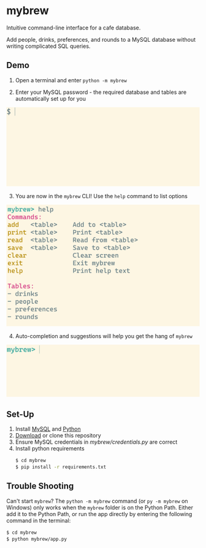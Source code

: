 # mybrew

Intuitive command-line interface for a cafe database.

Add people, drinks, preferences, and rounds to a MySQL database without writing
complicated SQL queries.

## Demo

1. Open a terminal and enter `python -m mybrew`

2. Enter your MySQL password - the required database and tables are
   automatically set up for you

![Screen recording of mybrew starting in terminal](/img/startup.gif)

3. You are now in the `mybrew` CLI! Use the `help` command to list options

![Screenshot of mybrew help command output](/img/help.png)

4. Auto-completion and suggestions will help you get the hang of `mybrew`

![Screen recording of mybrew command auto-suggestion](/img/auto-suggestion.gif)

## Set-Up

1. Install [MySQL](https://www.mysql.com/) and
   [Python](https://www.python.org/downloads/)
2. [Download](https://github.com/jacobcallear/mybrew/archive/master.zip)
   or clone this repository
3. Ensure MySQL credentials in *mybrew/credentials.py* are correct
4. Install python requirements
   ```bash
   $ cd mybrew
   $ pip install -r requirements.txt
   ```

## Trouble Shooting

Can't start `mybrew`? The `python -m mybrew` command (or `py -m mybrew` on
Windows) only works when the `mybrew` folder is on the Python Path. Either add
it to the Python Path, or run the app directly by entering the following
command in the terminal:

```bash
$ cd mybrew
$ python mybrew/app.py
```
